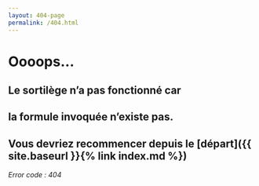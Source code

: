 ```yaml
---
layout: 404-page
permalink: /404.html
---
```

# Oooops…

## Le sortilège n’a pas fonctionné car

## la formule invoquée n’existe pas.

## Vous devriez recommencer depuis le [départ]({{ site.baseurl }}{% link index.md %})

*Error code : 404*
